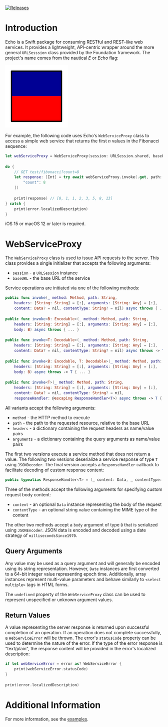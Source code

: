 [![Releases](https://img.shields.io/github/release/HTTP-RPC/Echo.svg)](https://github.com/HTTP-RPC/Echo/releases)

# Introduction
Echo is a Swift package for consuming RESTful and REST-like web services. It provides a lightweight, API-centric wrapper around the more general `URLSesssion` class provided by the Foundation framework. The project's name comes from the nautical _E_ or _Echo_ flag:

![](echo.png)

For example, the following code uses Echo's `WebServiceProxy` class to access a simple web service that returns the first _n_ values in the Fibonacci sequence:

```swift
let webServiceProxy = WebServiceProxy(session: URLSession.shared, baseURL: baseURL)

do {
    // GET test/fibonacci?count=8
    let response: [Int] = try await webServiceProxy.invoke(.get, path: "test/fibonacci", arguments: [
        "count": 8
    ])
    
    print(response) // [0, 1, 1, 2, 3, 5, 8, 13]
} catch {
    print(error.localizedDescription)
}
```

iOS 15 or macOS 12 or later is required.

# WebServiceProxy
The `WebServiceProxy` class is used to issue API requests to the server. This class provides a single initializer that accepts the following arguments:

* `session` - a `URLSession` instance
* `baseURL` - the base URL of the service

Service operations are initiated via one of the following methods:

```swift
public func invoke(_ method: Method, path: String, 
    headers: [String: String] = [:], arguments: [String: Any] = [:],
    content: Data? = nil, contentType: String? = nil) async throws { ... }

public func invoke<B: Encodable>(_ method: Method, path: String, 
    headers: [String: String] = [:], arguments: [String: Any] = [:], 
    body: B) async throws { ... }

public func invoke<T: Decodable>(_ method: Method, path: String,
    headers: [String: String] = [:], arguments: [String: Any] = [:],
    content: Data? = nil, contentType: String? = nil) async throws -> T { ... }

public func invoke<B: Encodable, T: Decodable>(_ method: Method, path: String,
    headers: [String: String] = [:], arguments: [String: Any] = [:],
    body: B) async throws -> T { ... }

public func invoke<T>(_ method: Method, path: String,
    headers: [String: String] = [:], arguments: [String: Any] = [:],
    content: Data? = nil, contentType: String? = nil,
    responseHandler: @escaping ResponseHandler<T>) async throws -> T { ... }
```

All variants accept the following arguments:

* `method` - the HTTP method to execute
* `path` - the path to the requested resource, relative to the base URL
* `headers` - a dictionary containing the request headers as name/value pairs
* `arguments` - a dictionary containing the query arguments as name/value pairs

The first two versions execute a service method that does not return a value. The following two versions deserialize a service response of type `T` using `JSONDecoder`. The final version accepts a `ResponseHandler` callback to facilitate decoding of custom response content:

```swift
public typealias ResponseHandler<T> = (_ content: Data, _ contentType: String?) throws -> T
```

Three of the methods accept the following arguments for specifying custom request body content:

* `content` - an optional `Data` instance representing the body of the request
* `contentType` - an optional string value containing the MIME type of the content

The other two methods accept a `body` argument of type `B` that is serialized using `JSONEncoder`. JSON data is encoded and decoded using a date strategy of `millisecondsSince1970`.

## Query Arguments
Any value may be used as a query argument and will generally be encoded using its string representation. However, `Date` instances are first converted to a 64-bit integer value representing epoch time. Additionally, array instances represent multi-value parameters and behave similarly to `<select multiple>` tags in HTML forms.

The `undefined` property of the `WebServiceProxy` class can be used to represent unspecified or unknown argument values.

## Return Values
A value representing the server response is returned upon successful completion of an operation. If an operation does not complete successfully, a `WebServiceError` will be thrown. The error's `statusCode` property can be used to determine the nature of the error. If the type of the error response is "text/plain", the response content will be provided in the error's localized description:

```swift
if let webServiceError = error as? WebServiceError {
    print(webServiceError.statusCode)
}

print(error.localizedDescription)
```

# Additional Information
For more information, see the [examples](https://github.com/HTTP-RPC/Echo/blob/master/Tests/EchoTests/EchoTests.swift).
